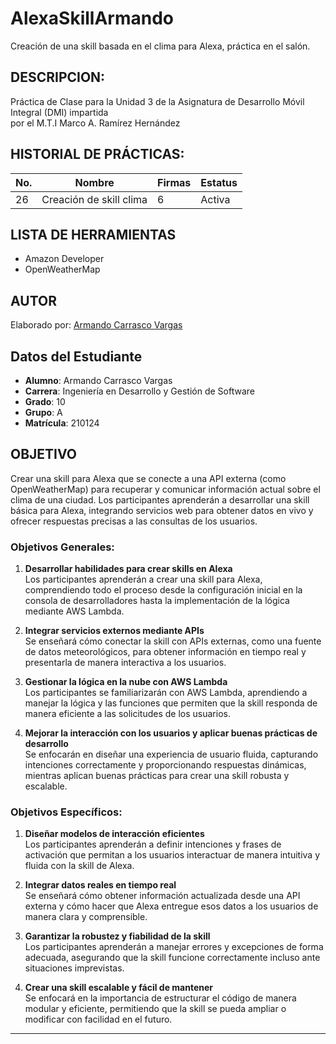 # AlexaSkillArmando
Creación de una skill basada en el clima para Alexa, práctica en el salón.

## DESCRIPCION:

Práctica de Clase para la Unidad 3 de la Asignatura de Desarrollo Móvil Integral (DMI) impartida  
por el M.T.I Marco A. Ramírez Hernández

## HISTORIAL DE PRÁCTICAS:  
| No. | Nombre                                                  | Firmas | Estatus |  
|-----|---------------------------------------------------------|-------------|---------|  
| 26   | Creación de skill clima                                 | 6        | Activa  |  

## LISTA DE HERRAMIENTAS  
- Amazon Developer  
- OpenWeatherMap  

## AUTOR  
Elaborado por: [Armando Carrasco Vargas](https://github.com/MandoCV)


## Datos del Estudiante
- **Alumno**: Armando Carrasco Vargas
- **Carrera**: Ingeniería en Desarrollo y Gestión de Software
- **Grado**: 10
- **Grupo**: A
- **Matrícula**: 210124

## OBJETIVO  
Crear una skill para Alexa que se conecte a una API externa (como OpenWeatherMap) para recuperar y comunicar información actual sobre el clima de una ciudad. Los participantes aprenderán a desarrollar una skill básica para Alexa, integrando servicios web para obtener datos en vivo y ofrecer respuestas precisas a las consultas de los usuarios.

### Objetivos Generales:

1. **Desarrollar habilidades para crear skills en Alexa**  
   Los participantes aprenderán a crear una skill para Alexa, comprendiendo todo el proceso desde la configuración inicial en la consola de desarrolladores hasta la implementación de la lógica mediante AWS Lambda.

2. **Integrar servicios externos mediante APIs**  
   Se enseñará cómo conectar la skill con APIs externas, como una fuente de datos meteorológicos, para obtener información en tiempo real y presentarla de manera interactiva a los usuarios.

3. **Gestionar la lógica en la nube con AWS Lambda**  
   Los participantes se familiarizarán con AWS Lambda, aprendiendo a manejar la lógica y las funciones que permiten que la skill responda de manera eficiente a las solicitudes de los usuarios.

4. **Mejorar la interacción con los usuarios y aplicar buenas prácticas de desarrollo**  
   Se enfocarán en diseñar una experiencia de usuario fluida, capturando intenciones correctamente y proporcionando respuestas dinámicas, mientras aplican buenas prácticas para crear una skill robusta y escalable.

### Objetivos Específicos:

1. **Diseñar modelos de interacción eficientes**  
   Los participantes aprenderán a definir intenciones y frases de activación que permitan a los usuarios interactuar de manera intuitiva y fluida con la skill de Alexa.

2. **Integrar datos reales en tiempo real**  
   Se enseñará cómo obtener información actualizada desde una API externa y cómo hacer que Alexa entregue esos datos a los usuarios de manera clara y comprensible.

3. **Garantizar la robustez y fiabilidad de la skill**  
   Los participantes aprenderán a manejar errores y excepciones de forma adecuada, asegurando que la skill funcione correctamente incluso ante situaciones imprevistas.

4. **Crear una skill escalable y fácil de mantener**  
   Se enfocará en la importancia de estructurar el código de manera modular y eficiente, permitiendo que la skill se pueda ampliar o modificar con facilidad en el futuro.

---
